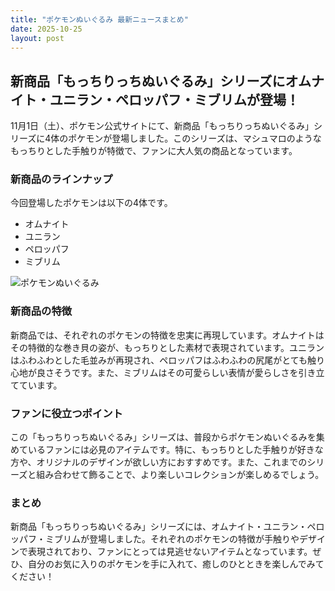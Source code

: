 ```yaml
---
title: "ポケモンぬいぐるみ 最新ニュースまとめ"
date: 2025-10-25
layout: post
---
```


## 新商品「もっちりっちぬいぐるみ」シリーズにオムナイト・ユニラン・ペロッパフ・ミブリムが登場！

11月1日（土）、ポケモン公式サイトにて、新商品「もっちりっちぬいぐるみ」シリーズに4体のポケモンが登場しました。このシリーズは、マシュマロのようなもっちりとした手触りが特徴で、ファンに大人気の商品となっています。

### 新商品のラインナップ
今回登場したポケモンは以下の4体です。
- オムナイト
- ユニラン
- ペロッパフ
- ミブリム

![ポケモンぬいぐるみ](https://www.pokemon.co.jp/_nuxt/img/7f1d3e4.png)

### 新商品の特徴
新商品では、それぞれのポケモンの特徴を忠実に再現しています。オムナイトはその特徴的な巻き貝の姿が、もっちりとした素材で表現されています。ユニランはふわふわとした毛並みが再現され、ペロッパフはふわふわの尻尾がとても触り心地が良さそうです。また、ミブリムはその可愛らしい表情が愛らしさを引き立てています。

### ファンに役立つポイント
この「もっちりっちぬいぐるみ」シリーズは、普段からポケモンぬいぐるみを集めているファンには必見のアイテムです。特に、もっちりとした手触りが好きな方や、オリジナルのデザインが欲しい方におすすめです。また、これまでのシリーズと組み合わせて飾ることで、より楽しいコレクションが楽しめるでしょう。

### まとめ
新商品「もっちりっちぬいぐるみ」シリーズには、オムナイト・ユニラン・ペロッパフ・ミブリムが登場しました。それぞれのポケモンの特徴が手触りやデザインで表現されており、ファンにとっては見逃せないアイテムとなっています。ぜひ、自分のお気に入りのポケモンを手に入れて、癒しのひとときを楽しんでみてください！